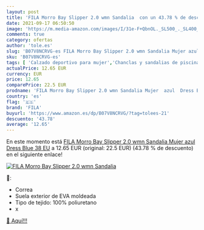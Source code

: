 ```yaml
---
layout: post
title: 'FILA Morro Bay Slipper 2.0 wmn Sandalia  con un 43.78 % de descuento'
date: 2021-09-17 06:50:50
image: 'https://m.media-amazon.com/images/I/31e-F+QbnOL._SL500_._SL400_.jpg'
comments: true
category: ofertas
author: 'tole.es'
slug: 'B07V8NCRVG-es FILA Morro Bay Slipper 2.0 wmn Sandalia Mujer azul Dress...'
sku: 'B07V8NCRVG-es'
tags: [ 'Calzado deportivo para mujer','Chanclas y sandalias de piscina para mujer','Zapatillas y calzado deportivo para mujer','Zapatos','Zapatos para mujer','Zapatos planos de mujer','Zapatos y complementos','fila','sandalia', ]
actualPrice: 12.65 EUR
currency: EUR
price: 12.65
comparePrice: 22.5 EUR
prodname: 'FILA Morro Bay Slipper 2.0 wmn Sandalia Mujer  azul  Dress Blue   38 EU'
country: 'es'
flag: '🇪🇸'
brand: 'FILA'
buyurl: 'https://www.amazon.es/dp/B07V8NCRVG/?tag=tolees-21'
descuento: '43.78'
average: '12.65'
---
```


En este momento está [FILA Morro Bay Slipper 2.0 wmn Sandalia Mujer  azul  Dress Blue   38 EU](https://www.amazon.es/dp/B07V8NCRVG/?tag=tolees-21) a 12.65 EUR (original: 22.5 EUR) (43.78 %  de descuento) en el siguiente enlace!

[![FILA Morro Bay Slipper 2.0 wmn Sandalia ](https://m.media-amazon.com/images/I/31e-F+QbnOL._SL500_._SL400_.jpg)](https://www.amazon.es/dp/B07V8NCRVG/?tag=tolees-21)

🔎:

- Correa
- Suela exterior de EVA moldeada
- Tipo de tejido: 100% poliuretano
- x

[🛒 Aquí!!!](https://www.amazon.es/dp/B07V8NCRVG/?tag=tolees-21)
